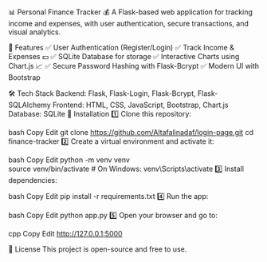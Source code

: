 📊 Personal Finance Tracker 💰
A Flask-based web application for tracking income and expenses, with user authentication, secure transactions, and visual analytics.

🚀 Features
✅ User Authentication (Register/Login)
✅ Track Income & Expenses 💵
✅ SQLite Database for storage
✅ Interactive Charts using Chart.js 📈
✅ Secure Password Hashing with Flask-Bcrypt
✅ Modern UI with Bootstrap

🛠 Tech Stack
Backend: Flask, Flask-Login, Flask-Bcrypt, Flask-SQLAlchemy
Frontend: HTML, CSS, JavaScript, Bootstrap, Chart.js
Database: SQLite
📌 Installation
1️⃣ Clone this repository:

bash
Copy
Edit
git clone https://github.com/Altafalinadaf/login-page.git
cd finance-tracker
2️⃣ Create a virtual environment and activate it:

bash
Copy
Edit
python -m venv venv  
source venv/bin/activate  # On Windows: venv\Scripts\activate
3️⃣ Install dependencies:

bash
Copy
Edit
pip install -r requirements.txt
4️⃣ Run the app:

bash
Copy
Edit
python app.py
5️⃣ Open your browser and go to:

cpp
Copy
Edit
http://127.0.0.1:5000

📜 License
This project is open-source and free to use.


